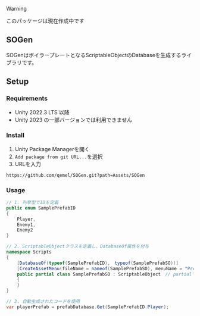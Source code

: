 > [!WARNING]
> このパッケージは現在作成中です

## SOGen

SOGenはボイラープレートとなるScriptableObjectのDatabaseを生成するライブラリです。

## Setup

### Requirements

- Unity 2022.3 LTS 以降
- Unity 2023 の一部バージョンでは利用できません

### Install

1. Unity Package Managerを開く
2. `Add package from git URL...`を選択
3. URLを入力

```
https://github.com/qemel/SOGen.git?path=Assets/SOGen
```

### Usage

```csharp
// 1. 列挙型でIDを定義
public enum SamplePrefabID
{
    Player,
    Enemy1,
    Enemy2
}

// 2. ScriptableObjectクラスを定義し、DatabaseOf属性を付与
namespace Scripts
{
    [DatabaseOf(typeof(SamplePrefabID),　typeof(SamplePrefabSO))]
    [CreateAssetMenu(fileName = nameof(SamplePrefabSO), menuName = "Project/" + nameof(SamplePrefabSO))]
    public partial class SamplePrefabSO : ScriptableObject　// partialであることに注意
    {
    }
}

// 3. 自動生成されたコードを使用
var playerPrefab = prefabDatabase.Get(SamplePrefabID.Player);
```


